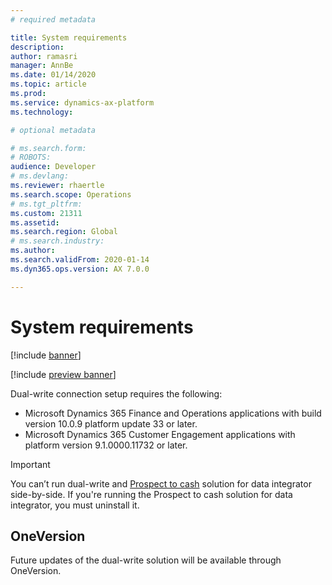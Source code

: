 ```yaml
---
# required metadata

title: System requirements
description: 
author: ramasri
manager: AnnBe
ms.date: 01/14/2020
ms.topic: article
ms.prod: 
ms.service: dynamics-ax-platform
ms.technology: 

# optional metadata

# ms.search.form: 
# ROBOTS: 
audience: Developer
# ms.devlang: 
ms.reviewer: rhaertle
ms.search.scope: Operations
# ms.tgt_pltfrm: 
ms.custom: 21311
ms.assetid: 
ms.search.region: Global
# ms.search.industry: 
ms.author: 
ms.search.validFrom: 2020-01-14
ms.dyn365.ops.version: AX 7.0.0

---
```


# System requirements

[!include [banner](../../includes/banner.md)]

[!include [preview banner](../../includes/preview-banner.md)]

Dual-write connection setup requires the following: 
+ Microsoft Dynamics 365 Finance and Operations applications with build version 10.0.9 platform update 33 or later.
+ Microsoft Dynamics 365 Customer Engagement applications with platform version 9.1.0000.11732 or later.


> [!IMPORTANT]
> You can’t run dual-write and [Prospect to cash](https://docs.microsoft.com/dynamics365/unified-operations/supply-chain/sales-marketing/accounts-template-mapping-direct) solution for data integrator side-by-side. If you're running the Prospect to cash solution for data integrator, you must uninstall it. 

## OneVersion

Future updates of the dual-write solution will be available through OneVersion.



